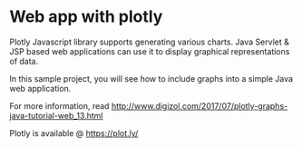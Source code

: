# Web app with plotly
Plotly Javascript library supports generating various charts. Java Servlet & JSP based web applications can use it to display graphical representations of data.

In this sample project, you will see how to include graphs into a simple Java web application.

For more information, read http://www.digizol.com/2017/07/plotly-graphs-java-tutorial-web_13.html

Plotly is available @ https://plot.ly/
